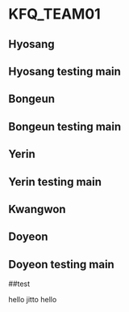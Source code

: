 # KFQ_TEAM01

## Hyosang
## Hyosang testing main


## Bongeun
## Bongeun testing main


## Yerin
## Yerin testing main


## Kwangwon

## Doyeon
## Doyeon testing main

##test

hello jitto hello